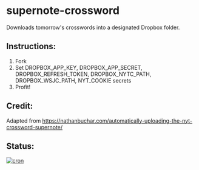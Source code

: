 # supernote-crossword
Downloads tomorrow's crosswords into a designated Dropbox folder.

## Instructions:
1. Fork
2. Set DROPBOX_APP_KEY, DROPBOX_APP_SECRET, DROPBOX_REFRESH_TOKEN, DROPBOX_NYTC_PATH, DROPBOX_WSJC_PATH, NYT_COOKIE secrets
3. Profit!

## Credit:
Adapted from https://nathanbuchar.com/automatically-uploading-the-nyt-crossword-supernote/

## Status:
[![cron](https://github.com/arichiv/supernote-crossword/actions/workflows/cron.yml/badge.svg)](https://github.com/arichiv/supernote-crossword/actions/workflows/cron.yml)
